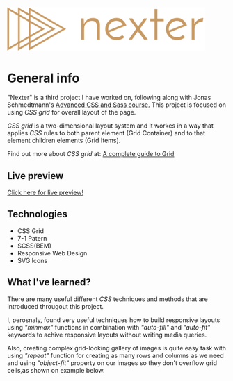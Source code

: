 # <img src="img/logo.png">
# General info
"Nexter" is a third project I have worked on, following along
with Jonas Schmedtmann's <a href="https://www.udemy.com/course/advanced-css-and-sass/">Advanced CSS and Sass course.</a>
This project is focused on using <i>CSS grid</i> for overall layout of the page.

<i>CSS grid </i> is a two-dimensional layout system and it workes in a way that applies <i>CSS</i> rules to both parent element (Grid Container) and 
to that element children elements (Grid Items).

Find out more about <i>CSS grid</i> at:  <a href="https://css-tricks.com/snippets/css/complete-guide-grid/">A complete guide to Grid</a>

## Live preview

<a href="https://nexter-git-main.johnny415.vercel.app/">Click here for live preview!</a>

## Technologies

<ul>
<li>CSS Grid</li>
<li>7-1 Patern</li>
<li>SCSS(BEM)</li>
<li>Responsive Web Design</li>
<li>SVG Icons</li>
</ul>

## What I've learned?

There are many useful different <i>CSS</i> techniques and methods that are introduced througout this project.

I, perosnaly, found very useful techniques how to build responsive layouts using <i>"minmax"</i> functions in combination
with <i>"auto-fill"</i> and <i>"auto-fit"</i> keywords to achive responsive layouts without writing media queries.

Also, creating complex grid-looking gallery of images is quite easy task with using  <i>"repeat"</i> function for 
creating as many rows and columns as we need and using <i>"object-fit"</i> property on our images so they don't overflow grid cells,as shown on example below.
